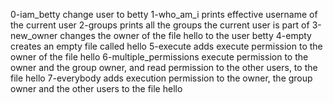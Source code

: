 0-iam_betty change user to betty
1-who_am_i prints effective username of the current user
2-groups prints all the groups the current user is part of
3-new_owner changes the owner of the file hello to the user betty
4-empty creates an empty file called hello
5-execute adds execute permission to the owner of the file hello
 6-multiple_permissions execute permission to the owner and the group owner, and read permission to the other users, to the file hello
7-everybody adds execution permission to the owner, the group owner and the other users to the file hello
